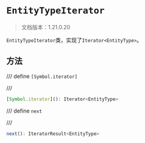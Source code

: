 # `EntityTypeIterator`

> 文档版本：1.21.0.20

`EntityTypeIterator`类，实现了`Iterator<EntityType>`。

## 方法

/// define
`[Symbol.iterator]`


///

```js
[Symbol.iterator](): Iterator<EntityType>
```


/// define
`next`


///

```js
next(): IteratorResult<EntityType>
```

